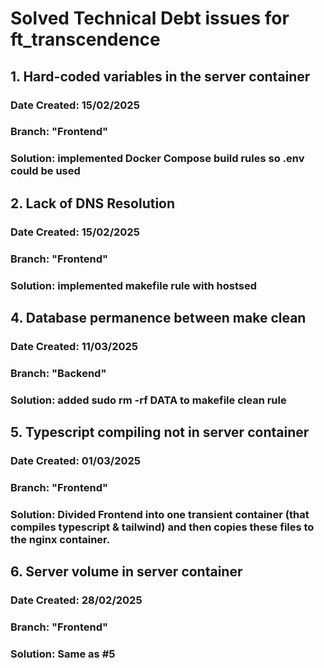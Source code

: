 # Solved Technical Debt issues for ft_transcendence

## 1. Hard-coded variables in the server container

### Date Created: 15/02/2025
### Branch: "Frontend"
### Solution: implemented Docker Compose build rules so .env could be used

## 2. Lack of DNS Resolution

### Date Created: 15/02/2025
### Branch: "Frontend"
### Solution: implemented makefile rule with hostsed

## 4. Database permanence between make clean

### Date Created: 11/03/2025
### Branch: "Backend"
### Solution: added sudo rm -rf DATA to makefile clean rule

## 5. Typescript compiling not in server container
### Date Created: 01/03/2025
### Branch: "Frontend"
### Solution: Divided Frontend into one transient container (that compiles typescript & tailwind) and then copies these files to the nginx container.

## 6. Server volume in server container
### Date Created: 28/02/2025
### Branch: "Frontend"
### Solution: Same as #5

